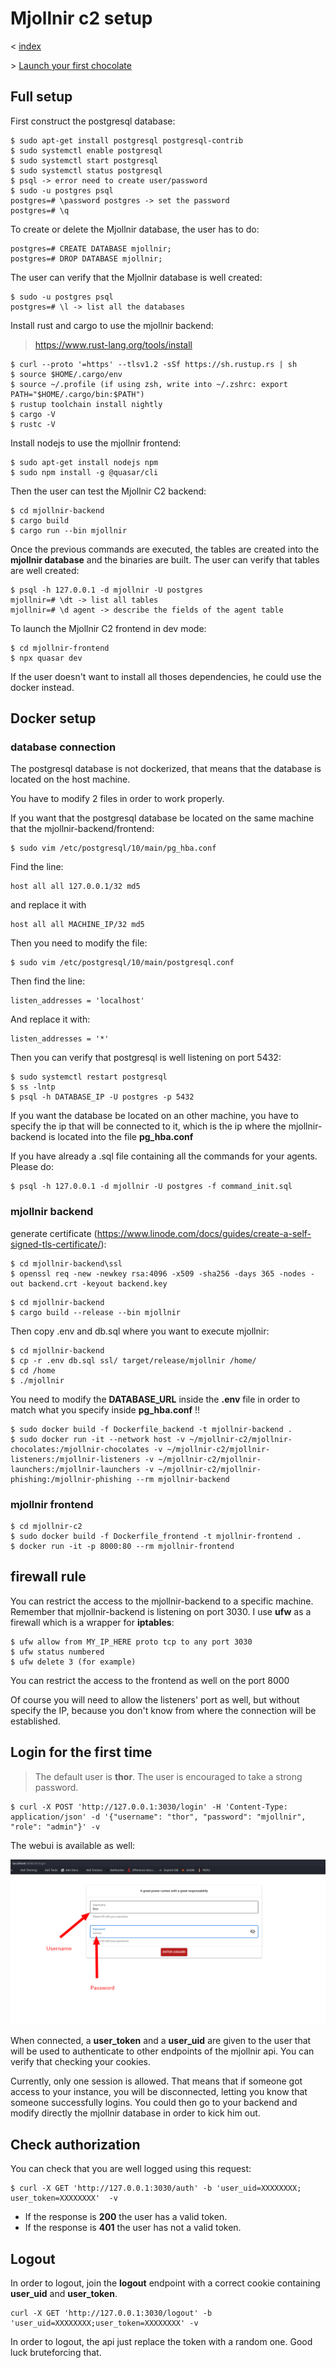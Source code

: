 # Mjollnir c2 setup

< [index](index.md)

\> [Launch your first chocolate](first-chocolate.md)

## Full setup 

First construct the postgresql database:
```
$ sudo apt-get install postgresql postgresql-contrib
$ sudo systemctl enable postgresql
$ sudo systemctl start postgresql
$ sudo systemctl status postgresql
$ psql -> error need to create user/password
$ sudo -u postgres psql
postgres=# \password postgres -> set the password
postgres=# \q
```

To create or delete the Mjollnir database, the user has to do:
```
postgres=# CREATE DATABASE mjollnir;
postgres=# DROP DATABASE mjollnir;
```

The user can verify that the Mjollnir database is well created:
```
$ sudo -u postgres psql
postgres=# \l -> list all the databases
```

Install rust and cargo to use the mjollnir backend:
> https://www.rust-lang.org/tools/install

```
$ curl --proto '=https' --tlsv1.2 -sSf https://sh.rustup.rs | sh
$ source $HOME/.cargo/env
$ source ~/.profile (if using zsh, write into ~/.zshrc: export PATH="$HOME/.cargo/bin:$PATH")
$ rustup toolchain install nightly
$ cargo -V
$ rustc -V
```

Install nodejs to use the mjollnir frontend:
```
$ sudo apt-get install nodejs npm
$ sudo npm install -g @quasar/cli
```

Then the user can test the Mjollnir C2 backend:
```
$ cd mjollnir-backend
$ cargo build
$ cargo run --bin mjollnir
```

Once the previous commands are executed, the tables are created into the **mjollnir database** and the binaries are built. The user can verify that tables are well created:
```
$ psql -h 127.0.0.1 -d mjollnir -U postgres
mjollnir=# \dt -> list all tables
mjollnir=# \d agent -> describe the fields of the agent table
```

To launch the Mjollnir C2 frontend in dev mode:
```
$ cd mjollnir-frontend
$ npx quasar dev
```

If the user doesn't want to install all thoses dependencies, he could use the docker instead.

## Docker setup

### database connection
The postgresql database is not dockerized, that means that the database is located on the host machine.

You have to modify 2 files in order to work properly.

If you want that the postgresql database be located on the same machine that the mjollnir-backend/frontend:
```
$ sudo vim /etc/postgresql/10/main/pg_hba.conf
```

Find the line:
```
host all all 127.0.0.1/32 md5
```

and replace it with 
```
host all all MACHINE_IP/32 md5
```

Then you need to modify the file:
```
$ sudo vim /etc/postgresql/10/main/postgresql.conf
```

Then find the line:
```
listen_addresses = 'localhost'
```

And replace it with:
```
listen_addresses = '*'
```

Then you can verify that postgresql is well listening on port 5432:
```
$ sudo systemctl restart postgresql
$ ss -lntp
$ psql -h DATABASE_IP -U postgres -p 5432
```

If you want the database be located on an other machine, you have to specify the ip that will be connected to it, which is the ip where the mjollnir-backend is located into the file __pg_hba.conf__

If you have already a .sql file containing all the commands for your agents. Please do:
```
$ psql -h 127.0.0.1 -d mjollnir -U postgres -f command_init.sql
```

### mjollnir backend
generate certificate (https://www.linode.com/docs/guides/create-a-self-signed-tls-certificate/):
```
$ cd mjollnir-backend\ssl
$ openssl req -new -newkey rsa:4096 -x509 -sha256 -days 365 -nodes -out backend.crt -keyout backend.key
```

```
$ cd mjollnir-backend
$ cargo build --release --bin mjollnir
```

Then copy .env and db.sql where you want to execute mjollnir:
```
$ cd mjollnir-backend
$ cp -r .env db.sql ssl/ target/release/mjollnir /home/
$ cd /home
$ ./mjollnir
```

You need to modify the __DATABASE_URL__ inside the __.env__ file in order to match what you specify inside __pg_hba.conf__ !!

```
$ sudo docker build -f Dockerfile_backend -t mjollnir-backend .
$ sudo docker run -it --network host -v ~/mjollnir-c2/mjollnir-chocolates:/mjollnir-chocolates -v ~/mjollnir-c2/mjollnir-listeners:/mjollnir-listeners -v ~/mjollnir-c2/mjollnir-launchers:/mjollnir-launchers -v ~/mjollnir-c2/mjollnir-phishing:/mjollnir-phishing --rm mjollnir-backend
```

### mjollnir frontend
```
$ cd mjollnir-c2
$ sudo docker build -f Dockerfile_frontend -t mjollnir-frontend .
$ docker run -it -p 8000:80 --rm mjollnir-frontend
```

## firewall rule

You can restrict the access to the mjollnir-backend to a specific machine. Remember that mjollnir-backend is listening on port 3030. I use __ufw__ as a firewall which is a wrapper for __iptables__:

```
$ ufw allow from MY_IP_HERE proto tcp to any port 3030
$ ufw status numbered
$ ufw delete 3 (for example)
```

You can restrict the access to the frontend as well on the port 8000

Of course you will need to allow the listeners' port as well, but without specify the IP, because you don't know from where the connection will be established.

## Login for the first time

> The default user is  **thor**.
> The user is encouraged to take a strong password.

```
$ curl -X POST 'http://127.0.0.1:3030/login' -H 'Content-Type: application/json' -d '{"username": "thor", "password": "mjollnir", "role": "admin"}' -v
```

The webui is available as well:

![](images/install-mjollnir-c2/login.png)

When connected, a **user_token** and a **user_uid** are given to the user that will be used to authenticate to other endpoints of the mjollnir api. You can verify that checking your cookies. 

Currently, only one session is allowed. That means that if someone got access to your instance, you will be disconnected, letting you know that someone successfully logins. You could then go to your backend and modify directly the mjollnir database in order to kick him out.

## Check authorization

You can check that you are well logged using this request:

```
$ curl -X GET 'http://127.0.0.1:3030/auth' -b 'user_uid=XXXXXXXX; user_token=XXXXXXXX'  -v
```

* If the response is **200** the user has a valid token.
* If the response is **401** the user has not a valid token.

## Logout

In order to logout, join the **logout** endpoint with a correct cookie containing **user_uid** and **user_token**.

```
curl -X GET 'http://127.0.0.1:3030/logout' -b 'user_uid=XXXXXXXX;user_token=XXXXXXXX' -v
```

In order to logout, the api just replace the token with a random one. Good luck bruteforcing that.

